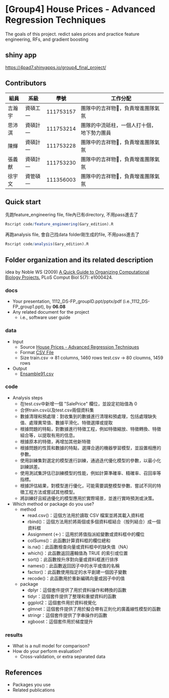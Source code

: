 # [Group4] House Prices - Advanced Regression Techniques
The goals of this project.
redict sales prices and practice feature engineering, RFs, and gradient boosting

## shiny app
https://4pad7.shinyapps.io/group4_final_project/

## Contributors
|組員|系級|學號|工作分配|
|-|-|-|-|
|吉瀚宇|資碩工一|111753157|團隊中的吉祥物🦒，負責增進團隊氣氛| 
|思沛淇|資碩計一|111753214|團隊的中流砥柱，一個人打十個，地下勢力團員|
|陳輝|資碩計一|111753228|團隊中的吉祥物🦒，負責增進團隊氣氛|
|張義猷|資碩計一|111753230|團隊中的吉祥物🦒，負責增進團隊氣氛|
|徐宇文|資管碩一|111356003|團隊中的吉祥物🦒，負責增進團隊氣氛|

## Quick start
先跑feature_engineering file, file內已有directory, 不用pass進去了
```R
Rscript code/feature_engineering(Gary_edition).R
```

再跑analysis file, 會自己找data folder剛生成的file, 不用pass進去了
```R
Rscript code/analysis(Gary_edition).R
```

## Folder organization and its related description
idea by Noble WS (2009) [A Quick Guide to Organizing Computational Biology Projects.](https://journals.plos.org/ploscompbiol/article?id=10.1371/journal.pcbi.1000424) PLoS Comput Biol 5(7): e1000424.

### docs
* Your presentation, 1112_DS-FP_groupID.ppt/pptx/pdf (i.e.,1112_DS-FP_group1.ppt), by **06.08**
* Any related document for the project
  * i.e., software user guide

### data
* Input
  * Source [House Prices - Advanced Regression Techniques](https://www.kaggle.com/competitions/house-prices-advanced-regression-techniques/overview)
  * Format [CSV File](data/sample_submission.csv)
  * Size  train.csv -> 81 columns, 1460 rows
          test.csv  -> 80 cloumns, 1459 rows
* Output 
  * [Ensamble91.csv](results/Ensamble91.csv)
### code
* Analysis steps
    * 在test.csv中新增一個 "SalePrice" 欄位，並設定初始值為 0
    * 合併train.csv以及test.csv兩個資料集
    * 數據清理和預處理：對收集到的數據進行清理和預處理，包括處理缺失值、處理異常值、數據平滑化、特徵選擇或提取
    * 根據問題的特點，對數據進行特徵工程，例如特徵縮放、特徵轉換、特徵組合等，以提取有用的信息。
    * 根據原本的特徵，再增加其他新特徵
    * 根據問題的性質和數據的特點，選擇合適的機器學習模型，並設置相應的參數。
    * 使用訓練集對選定的模型進行訓練，通過迭代優化模型的參數，以最小化訓練誤差。
    * 使用測試集評估已訓練模型的性能，例如計算準確率、精確率、召回率等指標。
    * 根據評估結果，對模型進行優化，可能需要調整模型參數、嘗試不同的特徵工程方法或嘗試其他模型。
    * 將訓練好且經過優化的模型應用於實際場景，並進行實時預測或決策。
* Which method or package do you use? 
    * method
      * read.csv()：這個方法用於讀取 CSV 檔案並將其載入資料框
      * rbind()：這個方法用於將兩個或多個資料框結合（按列結合）成一個資料框
      * Assignment (<-)：這用於將值指派給變數或資料框中的欄位
      * colSums()：此函數計算資料框的欄位總和
      * is.na()：此函數檢查向量或資料框中的缺失值（NA）
      * which()：此函數返回邏輯值為 TRUE 的索引或位置
      * sort()：此函數按升序對向量或資料框進行排序
      * names()：此函數返回因子中的水平或值的名稱
      * factor()：此函數使用指定的水平創建一個因子變數
      * recode()：此函數用於重新編碼向量或因子中的值
    * package
      * dplyr：這個套件提供了用於資料操作和轉換的函數
      * tidyr：這個套件提供了整理和重塑資料的函數
      * ggplot2：這個套件用於資料視覺化
      * glmnet：這個套件提供了用於擬合帶有正則化的廣義線性模型的函數
      * stringr：這個套件提供了字串操作的函數
      * xgboost：這個套件用於梯度提升

### results
* What is a null model for comparison?
* How do your perform evaluation?
  * Cross-validation, or extra separated data

## References
* Packages you use
* Related publications
